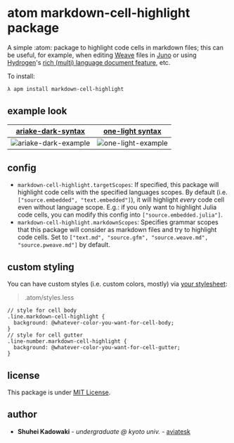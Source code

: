 # atom markdown-cell-highlight package

A simple :atom: package to highlight code cells in markdown files;
this can be useful, for example,
when editing [Weave](https://github.com/JunoLab/Weave.jl) files in [Juno](https://junolab.org/) or
using [Hydrogen](https://github.com/nteract/hydrogen)'s [rich (multi) language document feature](https://nteract.gitbooks.io/hydrogen/docs/Usage/GettingStarted.html#multiple-kernels-inside-one-rich-document), etc.

To install:
```bash
λ apm install markdown-cell-highlight
```

## example look

| [ariake-dark-syntax](https://github.com/pathtrk/ariake-dark-syntax)                                                          | [one-light syntax](https://github.com/atom/atom/tree/master/packages/one-light-syntax)                                     |
|------------------------------------------------------------------------------------------------------------------------------|----------------------------------------------------------------------------------------------------------------------------|
| ![ariake-dark-example](https://user-images.githubusercontent.com/40514306/77017592-38733b00-69be-11ea-843a-c12524b5e008.png) | ![one-light-example](https://user-images.githubusercontent.com/40514306/77017718-85571180-69be-11ea-9be7-9b7c9320fc19.png) |

## config

- `markdown-cell-highlight.targetScopes`: If specified, this package will highlight code cells with the specified languages scopes. By default (i.e. `["source.embedded", "text.embedded"]`), it will highlight _every_ code cell even without language scope. E.g.: if you only want to highlight Julia code cells, you can modify this config into `["source.embedded.julia"]`.
- `markdown-cell-highlight.markdownScopes`: Specifies grammar scopes that this package will consider as markdown files and try to highlight code cells. Set to `["text.md", "source.gfm", "source.weave.md", "source.pweave.md"]` by default.


## custom styling

You can have custom styles (i.e. custom colors, mostly) via [your stylesheet](https://flight-manual.atom.io/using-atom/sections/basic-customization/#style-tweaks):

> .atom/styles.less

```less
// style for cell body
.line.markdown-cell-highlight {
  background: @whatever-color-you-want-for-cell-body;
}
// style for cell gutter
.line-number.markdown-cell-highlight {
  background: @whatever-color-you-want-for-cell-gutter;
}
```


## license

This package is under [MIT License](LICENSE.md).


## author

- **Shuhei Kadowaki** - *undergraduate @ kyoto univ.* - [aviatesk](https://github.com/aviatesk)
